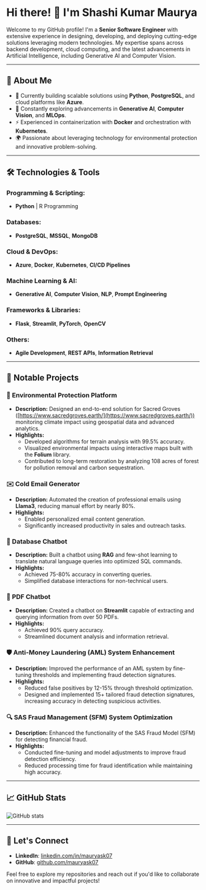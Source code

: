 # Hi there! 👋 I'm Shashi Kumar Maurya

Welcome to my GitHub profile! I'm a **Senior Software Engineer** with extensive experience in designing, developing, and deploying cutting-edge solutions leveraging modern technologies. My expertise spans across backend development, cloud computing, and the latest advancements in Artificial Intelligence, including Generative AI and Computer Vision.

---

## 🚀 About Me

- 🔭 Currently building scalable solutions using **Python**, **PostgreSQL**, and cloud platforms like **Azure**.
- 🌱 Constantly exploring advancements in **Generative AI**, **Computer Vision**, and **MLOps**.
- ⚡ Experienced in containerization with **Docker** and orchestration with **Kubernetes**.
- 🌍 Passionate about leveraging technology for environmental protection and innovative problem-solving.

---

## 🛠️ Technologies & Tools

### Programming & Scripting:
- **Python** | R Programming

### Databases:
- **PostgreSQL**, **MSSQL**, **MongoDB**

### Cloud & DevOps:
- **Azure**, **Docker**, **Kubernetes**, **CI/CD Pipelines**

### Machine Learning & AI:
- **Generative AI**, **Computer Vision**, **NLP**, **Prompt Engineering**

### Frameworks & Libraries:
- **Flask**, **Streamlit**, **PyTorch**, **OpenCV**

### Others:
- **Agile Development**, **REST APIs**, **Information Retrieval**

---

## 🌟 Notable Projects

### 🌱 Environmental Protection Platform
- **Description:** Designed an end-to-end solution for Sacred Groves ([https://www.sacredgroves.earth/](https://www.sacredgroves.earth/)) monitoring climate impact using geospatial data and advanced analytics.
- **Highlights:**
  - Developed algorithms for terrain analysis with 99.5% accuracy.
  - Visualized environmental impacts using interactive maps built with the **Folium** library.
  - Contributed to long-term restoration by analyzing 108 acres of forest for pollution removal and carbon sequestration.

### ✉️ Cold Email Generator
- **Description:** Automated the creation of professional emails using **Llama3**, reducing manual effort by nearly 80%.
- **Highlights:**
  - Enabled personalized email content generation.
  - Significantly increased productivity in sales and outreach tasks.

### 🤖 Database Chatbot
- **Description:** Built a chatbot using **RAG** and few-shot learning to translate natural language queries into optimized SQL commands.
- **Highlights:**
  - Achieved 75-80% accuracy in converting queries.
  - Simplified database interactions for non-technical users.

### 📄 PDF Chatbot
- **Description:** Created a chatbot on **Streamlit** capable of extracting and querying information from over 50 PDFs.
- **Highlights:**
  - Achieved 90% query accuracy.
  - Streamlined document analysis and information retrieval.

### 🛡️ Anti-Money Laundering (AML) System Enhancement
- **Description:** Improved the performance of an AML system by fine-tuning thresholds and implementing fraud detection signatures.
- **Highlights:**
  - Reduced false positives by 12-15% through threshold optimization.
  - Designed and implemented 15+ tailored fraud detection signatures, increasing accuracy in detecting suspicious activities.

### 🔍 SAS Fraud Management (SFM) System Optimization
- **Description:** Enhanced the functionality of the SAS Fraud Model (SFM) for detecting financial fraud.
- **Highlights:**
  - Conducted fine-tuning and model adjustments to improve fraud detection efficiency.
  - Reduced processing time for fraud identification while maintaining high accuracy.

---

## 📈 GitHub Stats

![GitHub stats](https://github-readme-stats.vercel.app/api?username=mauryask07&show_icons=true&theme=radical)


---

## 🤝 Let's Connect

- **LinkedIn**: [linkedin.com/in/mauryask07](https://linkedin.com/in/mauryask07)
- **GitHub**: [github.com/mauryask07](https://github.com/mauryask07)

Feel free to explore my repositories and reach out if you'd like to collaborate on innovative and impactful projects!
